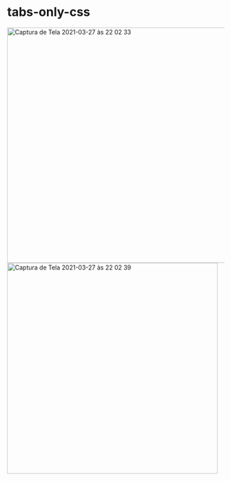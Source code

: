 # tabs-only-css

<img width="545" alt="Captura de Tela 2021-03-27 às 22 02 33" src="https://user-images.githubusercontent.com/4194366/112739167-6b90c880-8f48-11eb-81a3-6882e6a82efc.png">

<img width="488" alt="Captura de Tela 2021-03-27 às 22 02 39" src="https://user-images.githubusercontent.com/4194366/112739164-6a5f9b80-8f48-11eb-878b-0eeca12125b4.png">
